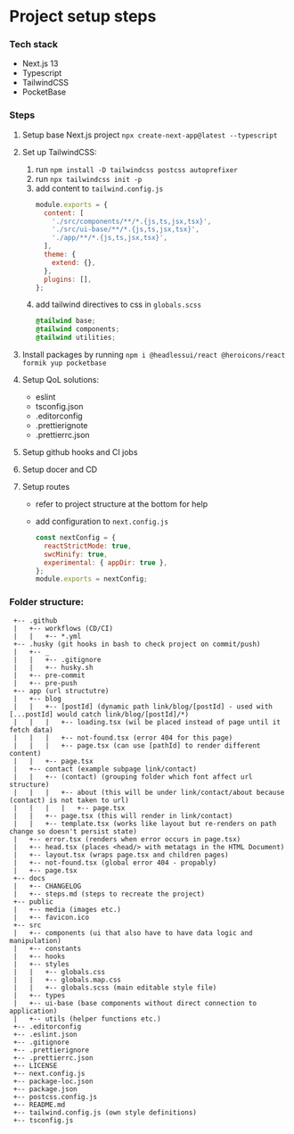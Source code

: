 # **Project setup steps**

### Tech stack

- Next.js 13
- Typescript
- TailwindCSS
- PocketBase

### Steps

1.  Setup base Next.js project `npx create-next-app@latest --typescript`
2.  Set up TailwindCSS:

    1.  run `npm install -D tailwindcss postcss autoprefixer`
    2.  run `npx tailwindcss init -p`
    3.  add content to `tailwind.config.js`
        ```js
        module.exports = {
          content: [
            './src/components/**/*.{js,ts,jsx,tsx}',
            './src/ui-base/**/*.{js,ts,jsx,tsx}',
            './app/**/*.{js,ts,jsx,tsx}',
          ],
          theme: {
            extend: {},
          },
          plugins: [],
        };
        ```
    4.  add tailwind directives to css in `globals.scss`
        ```css
        @tailwind base;
        @tailwind components;
        @tailwind utilities;
        ```

3.  Install packages by running `npm i @headlessui/react @heroicons/react formik yup pocketbase`

4.  Setup QoL solutions:

    - eslint
    - tsconfig.json
    - .editorconfig
    - .prettierignote
    - .prettierrc.json

5.  Setup github hooks and CI jobs
6.  Setup docer and CD

7.  Setup routes

    - refer to project structure at the bottom for help
    - add configuration to `next.config.js`

      ```js
      const nextConfig = {
        reactStrictMode: true,
        swcMinify: true,
        experimental: { appDir: true },
      };
      module.exports = nextConfig;
      ```

### Folder structure:

```
 +-- .github
 |   +-- workflows (CD/CI)
 |   |   +-- *.yml
 +-- .husky (git hooks in bash to check project on commit/push)
 |   +-- _
 |   |   +-- .gitignore
 |   |   +-- husky.sh
 |   +-- pre-commit
 |   +-- pre-push
 +-- app (url structutre)
 |   +-- blog
 |   |   +-- [postId] (dynamic path link/blog/[postId] - used with [...postId] would catch link/blog/[postId]/*)
 |   |   |   +-- loading.tsx (wil be placed instead of page until it fetch data)
 |   |   |   +-- not-found.tsx (error 404 for this page)
 |   |   |   +-- page.tsx (can use [pathId] to render different content)
 |   |   +-- page.tsx
 |   +-- contact (example subpage link/contact)
 |   |   +-- (contact) (grouping folder which font affect url structure)
 |   |   |   +-- about (this will be under link/contact/about because (contact) is not taken to url)
 |   |   |   |   +-- page.tsx
 |   |   +-- page.tsx (this will render in link/contact)
 |   |   +-- template.tsx (works like layout but re-renders on path change so doesn't persist state)
 |   +-- error.tsx (renders when error occurs in page.tsx)
 |   +-- head.tsx (places <head/> with metatags in the HTML Document)
 |   +-- layout.tsx (wraps page.tsx and children pages)
 |   +-- not-found.tsx (global error 404 - propably)
 |   +-- page.tsx
 +-- docs
 |   +-- CHANGELOG
 |   +-- steps.md (steps to recreate the project)
 +-- public
 |   +-- media (images etc.)
 |   +-- favicon.ico
 +-- src
 |   +-- components (ui that also have to have data logic and manipulation)
 |   +-- constants
 |   +-- hooks
 |   +-- styles
 |   |   +-- globals.css
 |   |   +-- globals.map.css
 |   |   +-- globals.scss (main editable style file)
 |   +-- types
 |   +-- ui-base (base components without direct connection to application)
 |   +-- utils (helper functions etc.)
 +-- .editorconfig
 +-- .eslint.json
 +-- .gitignore
 +-- .prettierignore
 +-- .prettierrc.json
 +-- LICENSE
 +-- next.config.js
 +-- package-loc.json
 +-- package.json
 +-- postcss.config.js
 +-- README.md
 +-- tailwind.config.js (own style definitions)
 +-- tsconfig.js
```
